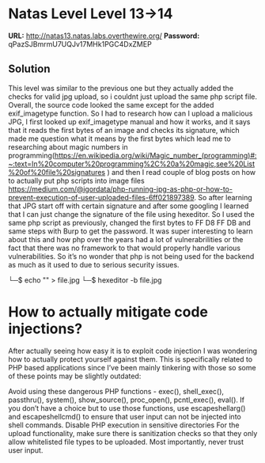 # Natas Level Level 13->14

**URL:** http://natas13.natas.labs.overthewire.org/
**Password:** qPazSJBmrmU7UQJv17MHk1PGC4DxZMEP 

## Solution

This level was similar to the previous one but they actually added the checks for valid jpg upload, so i couldnt just upload the same php script file. Overall, the source code looked the same except for the added exif_imagetype function. So I had to research how can I upload a malicious JPG, I first looked up exif_imagetype manual and how it works, and it says that it reads the first bytes of an image and checks its signature, which made me question what it means by the first bytes which lead me to researching about magic numbers in programming(https://en.wikipedia.org/wiki/Magic_number_(programming)#:~:text=In%20computer%20programming%2C%20a%20magic,see%20List%20of%20file%20signatures ) and then I read couple of blog posts on how to actually put php scripts into image files https://medium.com/@igordata/php-running-jpg-as-php-or-how-to-prevent-execution-of-user-uploaded-files-6ff021897389. So after learning that JPG start off with certain signature and after some googling I learned that I can just change the signature of the file using hexeditor. So I used the same php script as previously, changed the first bytes to FF D8 FF DB and same steps with Burp to get the password. It was super interesting to learn about this and how php over the years had a lot of vulnerabrilities or the fact that there was no framework to that would properly handle various vulnerabilities. So it’s no wonder that php is not being used for the backend as much as it used to due to serious security issues. 

└─$ echo "<?php passthru('cat /etc/natas_webpass/natas14'); ?>" > file.jpg
└─$ hexeditor -b file.jpg

# How to actually mitigate code injections?

After actually seeing how easy it is to exploit code injection I was wondering how to actually protect yourself against them. This is specifically related to PHP based applications since I’ve been mainly tinkering with those so some of these points may be slightly outdated:

Avoid using these dangerous PHP functions - exec(), shell_exec(), passthru(), system(), show_source(), proc_open(), pcntl_exec(), eval(). 
If you don’t have a choice but to use those functions, use escapeshellarg() and escapeshellcmd() to ensure that user input can not be injected into shell commands.
Disable PHP execution in sensitive directories 
For the upload functionality, make sure there is sanitization checks so that they only allow whitelisted file types to be uploaded.
Most importantly, never trust user input.
